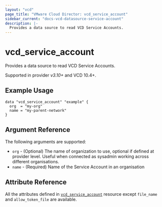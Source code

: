 ```yaml
---
layout: "vcd"
page_title: "VMware Cloud Director: vcd_service_account"
sidebar_current: "docs-vcd-datasource-service-account"
description: |-
  Provides a data source to read VCD Service Accounts.
---
```


# vcd\_service\_account

Provides a data source to read VCD Service Accounts.

Supported in provider *v3.10+* and VCD 10.4+.

## Example Usage

```hcl
data "vcd_service_account" "example" {
  org  = "my-org"
  name = "my-parent-network"
}
```

## Argument Reference

The following arguments are supported:

* `org` - (Optional) The name of organization to use, optional if defined at provider level. Useful
  when connected as sysadmin working across different organisations.
* `name` - (Required) Name of the Service Account in an organisation

## Attribute Reference

All the attributes defined in [`vcd_service_account`](/providers/vmware/vcd/latest/docs/resources/service_account)
resource except `file_name` and `allow_token_file` are available.

